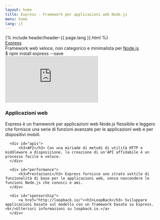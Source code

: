 ```yaml
---
layout: home
title: Express - Framework per applicazioni web Node.js
menu: home
lang: it
---
```

<section id="home-content">
  {% include header/header-{{ page.lang }}.html %}
  <div id="overlay"></div>
  <div id="homepage-leftpane" class="pane">
    <section id="description">
        <div class="express"><a href="/">Express</a></div>
        <span class="description">Framework web veloce, non categorico e minimalista per <a href='http://nodejs.org'>Node.js</a></span>
    </section>
    <div id="install-command">$ npm install express --save</div>
  </div>
  <div id="homepage-rightpane" class="pane">
    <iframe src="https://www.youtube.com/embed/HxGt_3F0ULg" frameborder="0" allowfullscreen></iframe>
  </div>

</section>

<!--<section id="doc-langs" markdown="1">
  Documenti di Express disponibili in altre lingue: [Spagnolo](/es), [Giapponese](/ja), [Russo](/ru), [Cinese](/zh), [Coreano](/ko), [Portoghese](/pt-br).
</section>-->

<section id="intro">

  <div id="boxes" class="clearfix">
      <div id="web-applications">
          <h3>Applicazioni web</h3> Express è un framework per applicazioni web Node.js flessibile e leggero che fornisce una serie di funzioni avanzate per le applicazioni web e per dispositivi mobili.
      </div>

      <div id="apis">
          <h3>API</h3> Con una miriade di metodi di utilità HTTP e middleware a disposizione, la creazione di un'API affidabile è un processo facile e veloce.
      </div>

      <div id="performance">
          <h3>Prestazioni</h3> Express fornisce uno strato sottile di funzionalità di base per le applicazioni web, senza nascondere le funzioni Node.js che conosci e ami.
      </div>

      <div id="sponsorship">
          <a href="http://loopback.io/"><h3>LoopBack</h3> Sviluppare applicazioni basate sul modello con un framework basato su Express.<br/>Ulteriori informazioni su loopback.io.</a>
      </div>
  </div>

</section>

<!--
<section id="announcements">
  {% include announcement/announcement-{{ page.lang }}.md %}
</section>
-->
